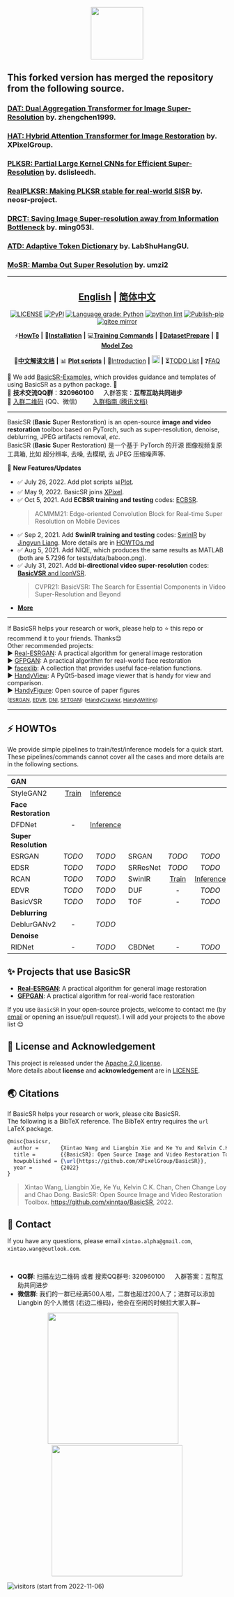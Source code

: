 <p align="center">
  <img src="assets/basicsr_xpixel_logo.png" height=120>
</p>

## This forked version has merged the repository from the following source.
### [DAT: Dual Aggregation Transformer for Image Super-Resolution](https://github.com/zhengchen1999/DAT) by. zhengchen1999.
### [HAT: Hybrid Attention Transformer for Image Restoration](https://github.com/XPixelGroup/HAT) by. XPixelGroup.
### [PLKSR: Partial Large Kernel CNNs for Efficient Super-Resolution](https://github.com/dslisleedh/PLKSR) by. dslisleedh.
### [RealPLKSR: Making PLKSR stable for real-world SISR](https://github.com/dslisleedh/PLKSR/issues/4) by. neosr-project.
### [DRCT: Saving Image Super-resolution away from Information Bottleneck](https://github.com/ming053l/DRCT) by. ming053l.
### [ATD: Adaptive Token Dictionary](https://github.com/LabShuHangGU/Adaptive-Token-Dictionary) by. LabShuHangGU.
### [MoSR: Mamba Out Super Resolution](https://github.com/umzi2/MoSR) by. umzi2
---

## <div align="center"><b><a href="README.md">English</a> | <a href="README_CN.md">简体中文</a></b></div>

<div align="center">

[![LICENSE](https://img.shields.io/github/license/xinntao/basicsr.svg)](https://github.com/xinntao/BasicSR/blob/master/LICENSE.txt)
[![PyPI](https://img.shields.io/pypi/v/basicsr)](https://pypi.org/project/basicsr/)
[![Language grade: Python](https://img.shields.io/lgtm/grade/python/g/xinntao/BasicSR.svg?logo=lgtm&logoWidth=18)](https://lgtm.com/projects/g/xinntao/BasicSR/context:python)
[![python lint](https://github.com/xinntao/BasicSR/actions/workflows/pylint.yml/badge.svg)](https://github.com/xinntao/BasicSR/blob/master/.github/workflows/pylint.yml)
[![Publish-pip](https://github.com/xinntao/BasicSR/actions/workflows/publish-pip.yml/badge.svg)](https://github.com/xinntao/BasicSR/blob/master/.github/workflows/publish-pip.yml)
[![gitee mirror](https://github.com/xinntao/BasicSR/actions/workflows/gitee-mirror.yml/badge.svg)](https://github.com/xinntao/BasicSR/blob/master/.github/workflows/gitee-mirror.yml)

</div>

<div align="center">

⚡[**HowTo**](#-HOWTOs) **|** 🔧[**Installation**](docs/INSTALL.md) **|** 💻[**Training Commands**](docs/TrainTest.md) **|** 🐢[**DatasetPrepare**](docs/DatasetPreparation.md) **|** 🏰[**Model Zoo**](docs/ModelZoo.md)

📕[**中文解读文档**](https://github.com/XPixelGroup/BasicSR-docs) **|** 📊 [**Plot scripts**](scripts/plot) **|** 📝[Introduction](docs/introduction.md) **|** <a href="https://github.com/XPixelGroup/BasicSR/tree/master/colab"><img src="https://colab.research.google.com/assets/colab-badge.svg" height="18" alt="google colab logo"></a> **|** ⏳[TODO List](https://github.com/xinntao/BasicSR/projects) **|** ❓[FAQ](docs/FAQ.md)
</div>

🚀 We add [BasicSR-Examples](https://github.com/xinntao/BasicSR-examples), which provides guidance and templates of using BasicSR as a python package. 🚀 <br>
📢 **技术交流QQ群**：**320960100** &emsp; 入群答案：**互帮互助共同进步** <br>
🧭 [入群二维码](#-contact) (QQ、微信) &emsp;&emsp; [入群指南 (腾讯文档)](https://docs.qq.com/doc/DYXBSUmxOT0xBZ05u) <br>

---

BasicSR (**Basic** **S**uper **R**estoration) is an open-source **image and video restoration** toolbox based on PyTorch, such as super-resolution, denoise, deblurring, JPEG artifacts removal, *etc*.<br>
BasicSR (**Basic** **S**uper **R**estoration) 是一个基于 PyTorch 的开源 图像视频复原工具箱, 比如 超分辨率, 去噪, 去模糊, 去 JPEG 压缩噪声等.

🚩 **New Features/Updates**

- ✅ July 26, 2022. Add plot scripts 📊[Plot](scripts/plot).
- ✅ May 9, 2022. BasicSR joins [XPixel](http://xpixel.group/).
- ✅ Oct 5, 2021. Add **ECBSR training and testing** codes: [ECBSR](https://github.com/xindongzhang/ECBSR).
  > ACMMM21: Edge-oriented Convolution Block for Real-time Super Resolution on Mobile Devices
- ✅ Sep 2, 2021. Add **SwinIR training and testing** codes: [SwinIR](https://github.com/JingyunLiang/SwinIR) by [Jingyun Liang](https://github.com/JingyunLiang). More details are in [HOWTOs.md](docs/HOWTOs.md#how-to-train-swinir-sr)
- ✅ Aug 5, 2021. Add NIQE, which produces the same results as MATLAB (both are 5.7296 for tests/data/baboon.png).
- ✅ July 31, 2021. Add **bi-directional video super-resolution** codes: [**BasicVSR** and IconVSR](https://arxiv.org/abs/2012.02181).
  > CVPR21: BasicVSR: The Search for Essential Components in Video Super-Resolution and Beyond
- **[More](docs/history_updates.md)**

---

If BasicSR helps your research or work, please help to ⭐ this repo or recommend it to your friends. Thanks😊 <br>
Other recommended projects:<br>
▶️ [Real-ESRGAN](https://github.com/xinntao/Real-ESRGAN): A practical algorithm for general image restoration<br>
▶️ [GFPGAN](https://github.com/TencentARC/GFPGAN): A practical algorithm for real-world face restoration <br>
▶️ [facexlib](https://github.com/xinntao/facexlib): A collection that provides useful face-relation functions.<br>
▶️ [HandyView](https://github.com/xinntao/HandyView): A PyQt5-based image viewer that is handy for view and comparison. <br>
▶️ [HandyFigure](https://github.com/xinntao/HandyFigure): Open source of paper figures <br>
<sub>([ESRGAN](https://github.com/xinntao/ESRGAN), [EDVR](https://github.com/xinntao/EDVR), [DNI](https://github.com/xinntao/DNI), [SFTGAN](https://github.com/xinntao/SFTGAN))</sub>
<sub>([HandyCrawler](https://github.com/xinntao/HandyCrawler), [HandyWriting](https://github.com/xinntao/HandyWriting))</sub>

---

## ⚡ HOWTOs

We provide simple pipelines to train/test/inference models for a quick start.
These pipelines/commands cannot cover all the cases and more details are in the following sections.

| GAN                  |                                                |                                                        |          |                                                |                                                        |
| :------------------- | :--------------------------------------------: | :----------------------------------------------------: | :------- | :--------------------------------------------: | :----------------------------------------------------: |
| StyleGAN2            | [Train](docs/HOWTOs.md#How-to-train-StyleGAN2) | [Inference](docs/HOWTOs.md#How-to-inference-StyleGAN2) |          |                                                |                                                        |
| **Face Restoration** |                                                |                                                        |          |                                                |                                                        |
| DFDNet               |                       -                        |  [Inference](docs/HOWTOs.md#How-to-inference-DFDNet)   |          |                                                |                                                        |
| **Super Resolution** |                                                |                                                        |          |                                                |                                                        |
| ESRGAN               |                     *TODO*                     |                         *TODO*                         | SRGAN    |                     *TODO*                     |                         *TODO*                         |
| EDSR                 |                     *TODO*                     |                         *TODO*                         | SRResNet |                     *TODO*                     |                         *TODO*                         |
| RCAN                 |                     *TODO*                     |                         *TODO*                         | SwinIR   | [Train](docs/HOWTOs.md#how-to-train-swinir-sr) | [Inference](docs/HOWTOs.md#how-to-inference-swinir-sr) |
| EDVR                 |                     *TODO*                     |                         *TODO*                         | DUF      |                       -                        |                         *TODO*                         |
| BasicVSR             |                     *TODO*                     |                         *TODO*                         | TOF      |                       -                        |                         *TODO*                         |
| **Deblurring**       |                                                |                                                        |          |                                                |                                                        |
| DeblurGANv2          |                       -                        |                         *TODO*                         |          |                                                |                                                        |
| **Denoise**          |                                                |                                                        |          |                                                |                                                        |
| RIDNet               |                       -                        |                         *TODO*                         | CBDNet   |                       -                        |                         *TODO*                         |

## ✨ **Projects that use BasicSR**

- [**Real-ESRGAN**](https://github.com/xinntao/Real-ESRGAN): A practical algorithm for general image restoration
- [**GFPGAN**](https://github.com/TencentARC/GFPGAN): A practical algorithm for real-world face restoration

If you use `BasicSR` in your open-source projects, welcome to contact me (by [email](#-contact) or opening an issue/pull request). I will add your projects to the above list 😊

## 📜 License and Acknowledgement

This project is released under the [Apache 2.0 license](LICENSE.txt).<br>
More details about **license** and **acknowledgement** are in [LICENSE](LICENSE/README.md).

## 🌏 Citations

If BasicSR helps your research or work, please cite BasicSR.<br>
The following is a BibTeX reference. The BibTeX entry requires the `url` LaTeX package.

``` latex
@misc{basicsr,
  author =       {Xintao Wang and Liangbin Xie and Ke Yu and Kelvin C.K. Chan and Chen Change Loy and Chao Dong},
  title =        {{BasicSR}: Open Source Image and Video Restoration Toolbox},
  howpublished = {\url{https://github.com/XPixelGroup/BasicSR}},
  year =         {2022}
}
```

> Xintao Wang, Liangbin Xie, Ke Yu, Kelvin C.K. Chan, Chen Change Loy and Chao Dong. BasicSR: Open Source Image and Video Restoration Toolbox. <https://github.com/xinntao/BasicSR>, 2022.

## 📧 Contact

If you have any questions, please email `xintao.alpha@gmail.com`, `xintao.wang@outlook.com`.

<br>

- **QQ群**: 扫描左边二维码 或者 搜索QQ群号: 320960100   入群答案：互帮互助共同进步
- **微信群**: 我们的一群已经满500人啦，二群也超过200人了；进群可以添加 Liangbin 的个人微信 (右边二维码)，他会在空闲的时候拉大家入群~

<p align="center">
  <img src="https://user-images.githubusercontent.com/17445847/134879983-6f2d663b-16e7-49f2-97e1-7c53c8a5f71a.jpg"  height="300">  &emsp;
  <img src="https://user-images.githubusercontent.com/17445847/139572512-8e192aac-00fa-432b-ac8e-a33026b019df.png"  height="300">
</p>

![visitors](https://visitor-badge.glitch.me/badge?page_id=XPixelGroup/BasicSR) (start from 2022-11-06)
